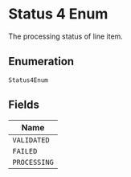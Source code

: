 
# Status 4 Enum

The processing status of line item.

## Enumeration

`Status4Enum`

## Fields

| Name |
|  --- |
| `VALIDATED` |
| `FAILED` |
| `PROCESSING` |

